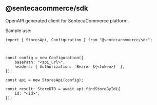 ## @sentecacommerce/sdk

OpenAPI generated client for SentecaCommerce platform.

Sample use:

```
import { StoresApi, Configuration } from "@sentecacommerce/sdk";



const config = new Configuration({
    basePath: "<api_url>",
    headers: { Authorization: `Bearer ${<token>}` },
});

const api = new StoresApi(config);

const result: StoreDTO = await api.findStoreById({
    id: "<id>",
});

```
